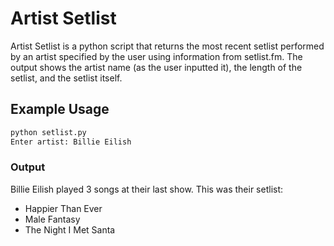 # Artist Setlist
Artist Setlist is a python script that returns the most recent setlist performed by an artist specified by the user using information from setlist.fm. The output shows the artist name (as the user inputted it), the length of the setlist, and the setlist itself.

## Example Usage
```bash
python setlist.py
Enter artist: Billie Eilish
```
### Output
Billie Eilish played 3 songs at their last show. This was their setlist:
* Happier Than Ever
* Male Fantasy
* The Night I Met Santa
